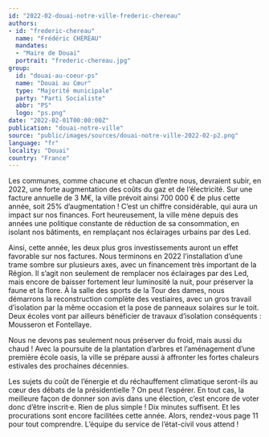 ```yaml
---
id: "2022-02-douai-notre-ville-frederic-chereau"
authors:
- id: "frederic-chereau"
  name: "Frédéric CHÉREAU"
  mandates: 
  - "Maire de Douai"
  portrait: "frederic-chereau.jpg"
group:
  id: "douai-au-coeur-ps"
  name: "Douai au Cœur"
  type: "Majorité municipale"
  party: "Parti Socialiste"
  abbr: "PS"
  logo: "ps.png"
date: "2022-02-01T00:00:00Z"
publication: "douai-notre-ville"
source: "public/images/sources/douai-notre-ville-2022-02-p2.png"
language: "fr"
locality: "Douai"
country: "France"
---
```


Les communes, comme chacune et chacun d’entre nous, devraient subir, en 2022, une forte augmentation des coûts du gaz et de l’électricité. Sur une facture annuelle de 3 M€, la ville prévoit ainsi 700 000 € de plus cette année, soit 25% d’augmentation ! C’est un chiffre considérable, qui aura un impact sur nos finances. Fort heureusement, la ville mène depuis des années une politique constante de réduction de sa consommation, en isolant nos bâtiments, en remplaçant nos éclairages urbains par des Led.

Ainsi, cette année, les deux plus gros investissements auront un effet favorable sur nos factures. Nous terminons en 2022 l’installation d’une trame sombre sur plusieurs axes, avec un financement très important de la Région. Il s’agit non seulement de remplacer nos éclairages par des Led, mais encore de baisser fortement leur luminosité la nuit, pour préserver la faune et la flore. À la salle des sports de la Tour des dames, nous démarrons la reconstruction complète des vestiaires, avec un gros travail d’isolation par la même occasion et la pose de panneaux solaires sur le toit. Deux écoles vont par ailleurs bénéficier de travaux d’isolation conséquents : Mousseron et Fontellaye.

Nous ne devons pas seulement nous préserver du froid, mais aussi du chaud ! Avec la poursuite de la plantation d’arbres et l’aménagement d’une première école oasis, la ville se prépare aussi à affronter les fortes chaleurs estivales des prochaines décennies.

Les sujets du coût de l’énergie et du réchauffement climatique seront-ils au cœur des débats de la présidentielle ? On peut l’espérer. En tout cas, la meilleure façon de donner son avis dans une élection, c’est encore de voter donc d’être inscrit·e. Rien de plus simple ! Dix minutes suffisent. Et les procurations sont encore facilitées cette année. Alors, rendez-vous page 11 pour tout comprendre. L’équipe du service de l’état-civil vous attend !
